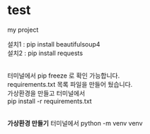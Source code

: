 # test
my project

설치1 : pip install beautifulsoup4 <br>
설치2 : pip install requests <br><br>


터미널에서 pip freeze 로 확인 가능합니다.<br>
requirements.txt 목록 파일을 만들어 뒀습니다. <br>
가상환경을 만들고 터미널에서 <br>
pip install -r requirements.txt <br><br>

**가상환경 만들기** 
터미널에서 python -m venv venv <br>
